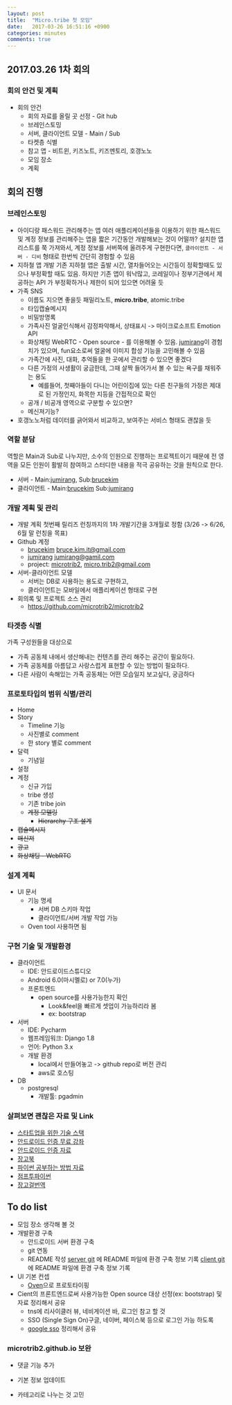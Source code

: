 ```yaml
---
layout: post
title:  "Micro.tribe 첫 모임"
date:   2017-03-26 16:51:16 +0900
categories: minutes
comments: true
---
```

## 2017.03.26 1차 회의

### 회의 안건 및 계획

* 회의 안건
  * 회의 자료를 올릴 곳 선정 - Git hub
  * 브레인스토밍
  * 서버, 클라이언트 모델 - Main / Sub
  * 타켓층 식별
  * 참고 앱 - 비트윈, 키즈노트, 키즈멘토리, 호갱노노
  * 모임 장소
  * 계획

## 회의 진행

### 브레인스토밍
* 아이디랑 패스워드 관리해주는 앱
  여러 애플리케이션들을 이용하기 위한 패스워드 및 계정 정보를 관리해주는 앱을 짧은 기간동안 개발해보는 것이 어떨까? 설치한 앱리스트를 쭉 가져와서, 계정 정보를 서버쪽에 올려주게 구현한다면, `클라이언트 - 서버 - 디비` 형태로 한번씩 간단히 경험할 수 있음
* 지하철 앱 개발
  기존 지하철 앱은 출발 시간, 열차들어오는 시간등이 정확할때도 있으나 부정확할 때도 있음. 하지만 기존 앱이 워낙많고, 코레일이나 정부기관에서 제공하는 API 가 부정확하거나 제한이 되어 있으면 어려울 듯
* 가족 SNS
  * 이름도 지으면 좋을듯
    패밀리노트, **micro.tribe**, atomic.tribe
  * 타입캡슐메시지
  * 비밀방명록
  * 가족사진 얼굴인식해서 감정파악해서, 상태표시 -> 마이크로소프트 Emotion API
  * 화상채팅
    WebRTC - Open source - 를 이용해볼 수 있음. [jumirang]이 경험치가 있으며, fun요소로써 얼굴에 이미지 합성 기능을 고민해볼 수 있음
  * 가족간에 사진, 대화, 추억들을 한 곳에서 관리할 수 있으면 좋겠다
  * 다른 가정의 사생활이 궁금한데, 그때 살짝 들어가서 볼 수 있는 욕구를 채워주는 용도
    * 예를들어, 첫째아들이 다니는 어린이집에 있는 다른 친구들의 가정은 제대로 된 가정인지, 화목한 지등을 간접적으로 확인
  * 공개 / 비공개 영역으로 구분할 수 있으면?
  * 메신져기능?
* 호갱노노처럼 데이터를 긁어와서 비교하고, 보여주는 서비스 형태도 괜찮을 듯


### 역할 분담
역할은 Main과 Sub로 나누지만, 소수의 인원으로 진행하는 프로젝트이기 때문에 전 영역을 모든 인원이 활발히 참여하고 스터디한 내용을 적극 공유하는 것을 원칙으로 한다.
* 서버 - Main:[jumirang], Sub:[brucekim]
* 클라이언트 - Main:[brucekim] Sub:[jumirang]


### 개발 계획 및 관리
  * 개발 계획
    첫번째 릴리즈 런칭까지의 1차 개발기간을 3개월로 정함 (3/26 -> 6/26, 6월 말 런칭을 목표)
  * Github 계정
    * [brucekim] bruce.kim.it@gmail.com
    * [jumirang] jumirang@gamil.com
    * project: [microtrib2], micro.trib2@gmail.com
  * 서버-클라이언트 모델
    * 서버는 DB로 사용하는 용도로 구현하고,
    * 클라이언트는 모바일에서 애플리케이션 형태로 구현
  * 회의록 및 프로젝트 소스 관리
    * https://github.com/microtrib2/microtrib2


### 타겟층 식별
가족 구성원들을 대상으로
  * 가족 공동체 내에서 생산해내는 컨텐츠를 관리 해주는 공간이 필요하다.
  * 가족 공동체를 아름답고 사랑스럽게 표현할 수 있는 방법이 필요하다.
  * 다른 사람이 속해있는 가족 공동체는 어떤 모습일지 보고싶다, 궁금하다

### 프로토타입의 범위 식별/관리
  * Home
  * Story
    * Timeline 기능
    * 사진별로 comment
    * 한 story 별로 comment
  * 달력
    * 기념일
  * 설정
  * 계정
    * 신규 가입
    * tribe 생성
    * 기존 tribe join
    * ~~계정 모델링~~
      * ~~Hierarchy 구조 설계~~
  * ~~캡슐메시지~~
  * ~~매신져~~
  * ~~광고~~
  * ~~화상채팅 - WebRTC~~

### 설계 계획
  * UI 문서
    * 기능 명세
      * 서버 DB 스키마 작업
      * 클라이언트/서버 개발 작업 가능
    * Oven tool 사용하면 됨

### 구현 기술 및 개발환경
  * 클라이언트
    * IDE: 안드로이드스튜디오
    * Android 6.0(마시멜로) or 7.0(누가)
    * 프론트엔드
      * open source를 사용가능한지 확인
        * Look&feel을 빠르게 셋업이 가능하리라 봄
        * ex: bootstrap
  * 서버
    * IDE: Pycharm
    * 웹프레임워크: Django 1.8
    * 언어: Python 3.x
    * 개발 환경
      * local에서 만들어놓고 -> github repo로 버전 관리
      * aws로 호스팅
  * DB
    * postgresql
      * 개발툴: pgadmin

### 살펴보면 괜찮은 자료 및 Link
* [스타트업을 위한 기술 스택]
* [안드로이드 인증 무료 강좌]
* [안드로이드 인증 자료]
* [장고북]
* [파이썬 공부하는 방법 자료]
* [점프투파이썬]
* [장고걸번역]

## To do list
* 모임 장소 생각해 볼 것
* 개발환경 구축
  * 안드로이드 서버 환경 구축
  * git 연동
  * README 작성
    [server git] 에 README 파일에 환경 구축 정보 기록
    [client git] 에 README 파일에 환경 구축 정보 기록
* UI 기본 컨셉
  * [Oven]으로 프로토타이핑
* Cient의 프론트엔드로써 사용가능한 Open source 대상 선정(ex: bootstrap) 및 자료 정리해서 공유
  * tns에 리사이클러 뷰, 네비게이션 바, 로그인 참고 할 것
  * SSO (Single Sign On)구글, 네이버, 페이스북 등으로 로그인 가능 하도록
  * [google sso] 정리해서 공유

### microtrib2.github.io 보완
* 댓글 기능 추가
* 기본 정보 업데이트
* 카테고리로 나누는 것 고민

  [스타트업을 위한 기술 스택]:<http://www.codeok.net/%EC%8A%A4%ED%83%80%ED%8A%B8%EC%97%85%EC%9D%84%20%EC%9C%84%ED%95%9C%20%EA%B8%B0%EC%88%A0%20%EC%8A%A4%ED%83%9D>
  [안드로이드 인증 무료 강좌]:<https://www.udacity.com/course/ud851>
  [안드로이드 인증 자료]:<https://developers.google.com/training/certification/>
  [장고북]:<http://djangobook.com>
  [파이썬 공부하는 방법 자료]:<https://nolboo.kim/blog/2014/08/10/the-best-way-to-learn-python/>
  [server git]:<https://github.com/microtrib2/microtribe.server>
  [client git]:<https://github.com/microtrib2/microtribe.client>
  [Oven]:<https://ovenapp.io>
  [google sso]:<https://developers.google.com/identity/sign-in/android/>
  [점프투파이썬]:<https://wikidocs.net/book/1>
  [장고걸번역]:<https://tutorial.djangogirls.org/ko/django_installation/>
  [jumirang]:<>
  [brucekim]:<https://brucekim.github.io>
  [microtrib2]:<https://microtrib2.github.io>
